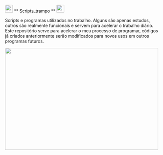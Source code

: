 <img width='25' height='25' src="https://cdn-icons-png.flaticon.com/512/5797/5797394.png"/> ** Scripts_trampo ** <img width='25' height='25' src="https://cdn-icons-png.flaticon.com/512/5797/5797394.png"/>

Scripts e programas utilizados no trabalho.
Alguns são apenas estudos, outros são realmente funcionais e servem para acelerar o trabalho diário.
Este repositório serve para acelerar o meu processo de programar, códigos já criados anteriormente
serão modificados para novos usos em outros programas futuros.

<img width='500' height='333' src="https://i.pinimg.com/originals/41/82/ab/4182abdc4112f761b5231a78ada81a71.gif" />



